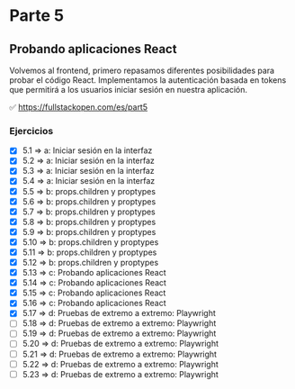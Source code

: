 # Parte 5

## Probando aplicaciones React

Volvemos al frontend, primero repasamos diferentes posibilidades para probar el código React. Implementamos la autenticación basada en tokens que permitirá a los usuarios iniciar sesión en nuestra aplicación.

✅ https://fullstackopen.com/es/part5

### Ejercicios

- [x] 5.1 => a: Iniciar sesión en la interfaz
- [x] 5.2 => a: Iniciar sesión en la interfaz
- [x] 5.3 => a: Iniciar sesión en la interfaz
- [x] 5.4 => a: Iniciar sesión en la interfaz
- [x] 5.5 => b: props.children y proptypes
- [x] 5.6 => b: props.children y proptypes
- [x] 5.7 => b: props.children y proptypes
- [x] 5.8 => b: props.children y proptypes
- [x] 5.9 => b: props.children y proptypes
- [x] 5.10 => b: props.children y proptypes
- [x] 5.11 => b: props.children y proptypes
- [x] 5.12 => b: props.children y proptypes
- [x] 5.13 => c: Probando aplicaciones React
- [x] 5.14 => c: Probando aplicaciones React
- [x] 5.15 => c: Probando aplicaciones React
- [x] 5.16 => c: Probando aplicaciones React
- [x] 5.17 => d: Pruebas de extremo a extremo: Playwright
- [ ] 5.18 => d: Pruebas de extremo a extremo: Playwright
- [ ] 5.19 => d: Pruebas de extremo a extremo: Playwright
- [ ] 5.20 => d: Pruebas de extremo a extremo: Playwright
- [ ] 5.21 => d: Pruebas de extremo a extremo: Playwright
- [ ] 5.22 => d: Pruebas de extremo a extremo: Playwright
- [ ] 5.23 => d: Pruebas de extremo a extremo: Playwright
